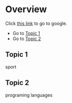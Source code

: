 # Overview

Click [this link](https//google.com) to go to google.

- Go to [Topic 1](#topic-1)
- Go to [Topic 2](#topic-2)

## Topic 1

sport

## Topic 2

programing languages
